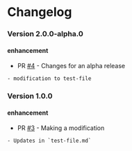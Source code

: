 # Changelog

<!-- BEGIN_CHANGELOG_ACTION -->

<!-- BEGIN_CHANGELOG_FROM_4 -->
### Version 2.0.0-alpha.0

#### enhancement

* PR [#4](https://github.com/katiem0/auto-release-poc/pull/4) - Changes for an alpha release

```
- modification to test-file
```
<!-- END_CHANGELOG_FROM_4 -->

<!-- BEGIN_CHANGELOG_FROM_3 -->
### Version 1.0.0

#### enhancement

* PR [#3](https://github.com/katiem0/auto-release-poc/pull/3) - Making a modification

```
- Updates in `test-file.md`
```
<!-- END_CHANGELOG_FROM_3 -->

<!-- END_CHANGELOG_ACTION -->